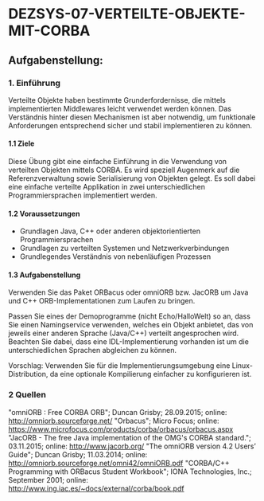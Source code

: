 # DEZSYS-07-VERTEILTE-OBJEKTE-MIT-CORBA

## Aufgabenstellung:

### 1. Einführung
Verteilte Objekte haben bestimmte Grunderfordernisse, die mittels implementierten Middlewares leicht verwendet werden können. Das Verständnis hinter diesen Mechanismen ist aber notwendig, um funktionale Anforderungen entsprechend sicher und stabil implementieren zu können.

#### 1.1 Ziele
Diese Übung gibt eine einfache Einführung in die Verwendung von verteilten Objekten mittels CORBA. Es wird speziell Augenmerk auf die Referenzverwaltung sowie Serialisierung von Objekten gelegt. Es soll dabei eine einfache verteilte Applikation in zwei unterschiedlichen Programmiersprachen implementiert werden.

#### 1.2 Voraussetzungen
* Grundlagen Java, C++ oder anderen objektorientierten Programmiersprachen
* Grundlagen zu verteilten Systemen und Netzwerkverbindungen
* Grundlegendes Verständnis von nebenläufigen Prozessen

#### 1.3 Aufgabenstellung
Verwenden Sie das Paket ORBacus oder omniORB bzw. JacORB um Java und C++ ORB-Implementationen zum Laufen zu bringen.

Passen Sie eines der Demoprogramme (nicht Echo/HalloWelt) so an, dass Sie einen Namingservice verwenden, welches ein Objekt anbietet, das von jeweils einer anderen Sprache (Java/C++) verteilt angesprochen wird. Beachten Sie dabei, dass eine IDL-Implementierung vorhanden ist um die unterschiedlichen Sprachen abgleichen zu können.

Vorschlag: Verwenden Sie für die Implementierungsumgebung eine Linux-Distribution, da eine optionale Kompilierung einfacher zu konfigurieren ist.

### 2 Quellen
"omniORB : Free CORBA ORB"; Duncan Grisby; 28.09.2015; online: http://omniorb.sourceforge.net/
"Orbacus"; Micro Focus; online: https://www.microfocus.com/products/corba/orbacus/orbacus.aspx
"JacORB - The free Java implementation of the OMG's CORBA standard."; 03.11.2015; online: http://www.jacorb.org/
"The omniORB version 4.2 Users’ Guide"; Duncan Grisby; 11.03.2014; online: http://omniorb.sourceforge.net/omni42/omniORB.pdf
"CORBA/C++ Programming with ORBacus Student Workbook"; IONA Technologies, Inc.; September 2001; online: http://www.ing.iac.es/~docs/external/corba/book.pdf
